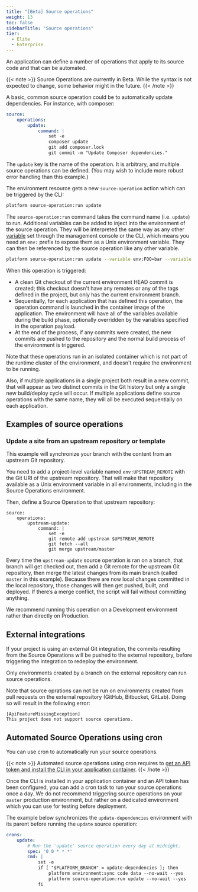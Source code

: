 ```yaml
---
title: "[Beta] Source operations"
weight: 13
toc: false
sidebarTitle: "Source operations"
tier:
  - Elite
  - Enterprise
---
```


An application can define a number of operations that apply to its source code and that can be automated.

{{< note >}}
Source Operations are currently in Beta.  While the syntax is not expected to change, some behavior might in the future.
{{< /note >}}

A basic, common source operation could be to automatically update dependencies. For instance, with composer:

```yaml
source:
    operations:
        update:
            command: |
                set -e
                composer update
                git add composer.lock
                git commit -m "Update Composer dependencies."
```

The `update` key is the name of the operation. It is arbitrary, and multiple source operations can be defined. (You may wish to include more robust error handling than this example.)

The environment resource gets a new `source-operation` action which can be triggered by the CLI:

```bash
platform source-operation:run update
```

The `source-operation:run` command takes the command name (i.e. `update`) to run. Additional variables can be added to inject into the environment of the source operation.  They will be interpreted the same way as any other [variable](/development/variables.md) set through the management console or the CLI, which means you need an `env:` prefix to expose them as a Unix environment variable.  They can then be referenced by the source operation like any other variable.

```bash
platform source-operation:run update --variable env:FOO=bar --variable env:BAZ=beep
```

When this operation is triggered:

* A clean Git checkout of the current environment HEAD commit is created; this checkout doesn't have any remotes or any of the tags defined in the project, but only has the current environment branch.
* Sequentially, for each application that has defined this operation, the operation command is launched in the container image of the application.  The environment will have all of the variables available during the build phase, optionally overridden by the variables specified in the operation payload.
* At the end of the process, if any commits were created, the new commits are pushed to the repository and the normal build process of the environment is triggered.

Note that these operations run in an isolated container which is not part of the runtime cluster of the environment, and doesn't require the environment to be running.  

Also, if multiple applications in a single project both result in a new commit, that will appear as two distinct commits in the Git history but only a single new build/deploy cycle will occur. If multiple applications define source operations with the same name, they will all be executed sequentially on each application.

## Examples of source operations

### Update a site from an upstream repository or template

This example will synchronize your branch with the content from an upstream Git repository.

You need to add a project-level variable named `env:UPSTREAM_REMOTE` with the Git URI of the upstream repository. That will make that repository available as a Unix environment variable in all environments, including in the Source Operations environment.

Then, define a Source Operation to that upstream repository:

```
source:
    operations:
        upstream-update:
            command: |
                set -e
                git remote add upstream $UPSTREAM_REMOTE
                git fetch --all
                git merge upstream/master
```

Every time the `upstream-update` source operation is ran on a branch, that branch will get checked out, then add a Git remote for the upstream Git repository, then merge the latest changes from its main branch (called `master` in this example). 
Because there are now local changes committed in the local repository, those changes will then get pushed, built, and deployed. If there’s a merge conflict, the script will fail without committing anything.

We recommend running this operation on a Development environment rather than directly on Production.

## External integrations

If your project is using an external Git integration, the commits resulting from the Source Operations will be pushed to the external repository, before triggering the integration to redeploy the environment.

Only environments created by a branch on the external repository can run source operations. 

Note that source oprations can not be run on environments created from pull requests on the external repository (GitHub, Bitbucket, GitLab). Doing so will result in the following error:

```text
[ApiFeatureMissingException] 
This project does not support source operations.
```

## Automated Source Operations using cron

You can use cron to automatically run your source operations.

{{< note >}}
Automated source operations using cron requires to [get an API token and install the CLI in your application container](/development/cli/api-tokens.md).
{{< /note >}}

Once the CLI is installed in your application container and an API token has been configured, you can add a cron task to run your source operations once a day. We do not recommend triggering source operations on your `master` production environment, but rather on a dedicated environment which you can use for testing before deployment.

The example below synchronizes the `update-dependencies` environment with its parent before running the `update` source operation:

```yaml
crons:
    update:
        # Run the 'update' source operation every day at midnight.
        spec: '0 0 * * *'
        cmd: |
            set -e
            if [ "$PLATFORM_BRANCH" = update-dependencies ]; then
                platform environment:sync code data --no-wait --yes
                platform source-operation:run update --no-wait --yes
            fi
```
